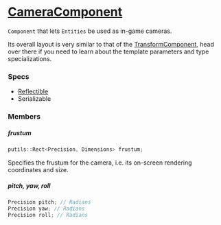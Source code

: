# [CameraComponent](CameraComponent.hpp)

`Component` that lets `Entities` be used as in-game cameras.

Its overall layout is very similar to that of the [TransformComponent](TransformComponent.md), head over there if you need to learn about the template parameters and type specializations.

### Specs

* [Reflectible](https://github.com/phiste/putils/blob/master/reflection/Reflectible.md)
* Serializable

### Members

##### frustum

```cpp
putils::Rect<Precision, Dimensions> frustum;
```

Specifies the frustum for the camera, i.e. its on-screen rendering coordinates and size.

##### pitch, yaw, roll

```cpp
Precision pitch; // Radians
Precision yaw; // Radians
Precision roll; // Radians
```
